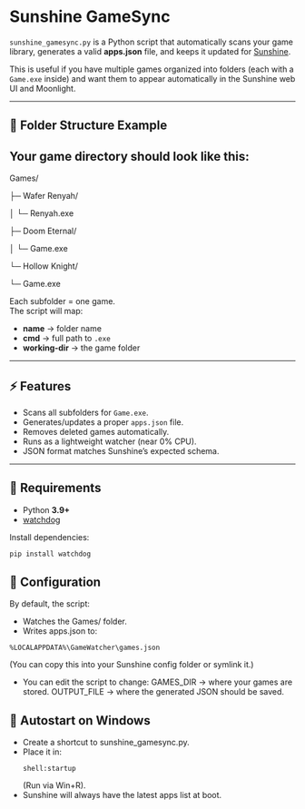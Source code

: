 # Sunshine GameSync

`sunshine_gamesync.py` is a Python script that automatically scans your game library, generates a valid **apps.json** file, and keeps it updated for [Sunshine](https://github.com/LizardByte/Sunshine).  

This is useful if you have multiple games organized into folders (each with a `Game.exe` inside) and want them to appear automatically in the Sunshine web UI and Moonlight.

---

## 📂 Folder Structure Example

Your game directory should look like this:
---
Games/

├─ Wafer Renyah/

│ └─ Renyah.exe

├─ Doom Eternal/

│ └─ Game.exe

└─ Hollow Knight/

  └─ Game.exe

Each subfolder = one game.  
The script will map:
- **name** → folder name  
- **cmd** → full path to `.exe`  
- **working-dir** → the game folder  

---

## ⚡ Features
- Scans all subfolders for `Game.exe`.
- Generates/updates a proper `apps.json` file.
- Removes deleted games automatically.
- Runs as a lightweight watcher (near 0% CPU).
- JSON format matches Sunshine’s expected schema.

---

## 🔧 Requirements
- Python **3.9+**
- [watchdog](https://pypi.org/project/watchdog/)

Install dependencies:
```bash
pip install watchdog
```

## 📝 Configuration
By default, the script:
- Watches the Games/ folder.
- Writes apps.json to:
```shell
%LOCALAPPDATA%\GameWatcher\games.json
```
  (You can copy this into your Sunshine config folder or symlink it.)
- You can edit the script to change:
  GAMES_DIR → where your games are stored.
  OUTPUT_FILE → where the generated JSON should be saved.

## 🔄 Autostart on Windows
- Create a shortcut to sunshine_gamesync.py.
- Place it in: 
  ```shell
  shell:startup
  ```
  (Run via Win+R).
- Sunshine will always have the latest apps list at boot.



